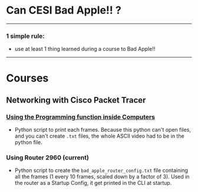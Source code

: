 # Can CESI Bad Apple!! ?

---

### 1 simple rule:
- use at least 1 thing learned during a course to Bad Apple!!


---
# Courses
## Networking with Cisco Packet Tracer
### [Using the Programming function inside Computers](https://www.youtube.com/watch?v=WIxQzp-jLYk)
- Python script to print each frames. Because this python can't open files, and you can't create `.txt` files, the whole ASCII video had to be in the python file.
### Using Router 2960 (current)
- Python script to create the `bad_apple_router_config.txt` file containing all the frames (1 every 10 frames, scaled down by a factor of 3). Used in the router as a Startup Config, it get printed in the CLI at startup. 
